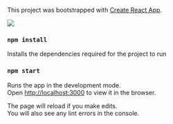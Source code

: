 This project was bootstrapped with [Create React App](https://github.com/facebookincubator/create-react-app).

<img src="https://imgur.com/a/C75sP" />

### `npm install`
Installs the dependencies required for the project to run

### `npm start`

Runs the app in the development mode.<br>
Open [http://localhost:3000](http://localhost:3000) to view it in the browser.

The page will reload if you make edits.<br>
You will also see any lint errors in the console.
